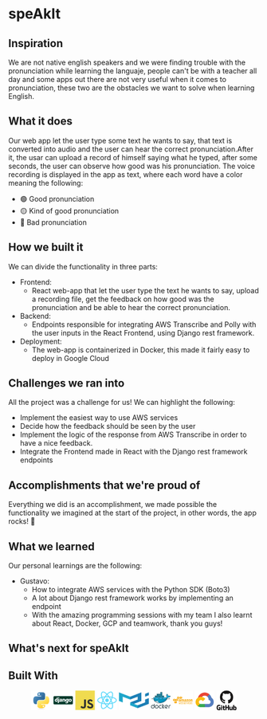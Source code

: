 # speAkIt

## Inspiration
We are not native english speakers and we were finding trouble with the pronunciation while learning the languaje, people can't be with a teacher all day and some apps out there are not very useful when it comes to pronunciation, these two are the obstacles we want to solve when learning English.

## What it does
Our web app let the user type some text he wants to say, that text is converted into audio and the user can hear the correct pronunciation.After it, the usar can upload a record of himself saying what he typed, after some seconds, the user can observe how good was his pronunciation. The voice recording is displayed in the app as text, where each word have a color meaning the following:

- 🟢 Good pronunciation
- 🟡  Kind of good pronunciation
- 🔴 Bad pronunciation

## How we built it
We can divide the functionality in three parts:
- Frontend:
  - React web-app that let the user type the text he wants to say, upload a recording file, get the feedback on how good was the pronunciation and be able to hear the correct pronunciation.
- Backend: 
  - Endpoints responsible for integrating AWS Transcribe and Polly with the user inputs in the React Frontend, using Django rest framework.
- Deployment:
  - The web-app is containerized in Docker, this made it fairly easy to deploy in Google Cloud 
  
## Challenges we ran into
All the project was a challenge for us! We can highlight the following:
- Implement the easiest way to use AWS services
- Decide how the feedback should be seen by the user
- Implement the logic of the response from AWS Transcribe in order to have a nice feedback. 
- Integrate the Frontend made in React with the Django rest framework endpoints 

## Accomplishments that we're proud of
Everything we did is an accomplishment, we made possible the functionality we imagined at the start of the project, in other words, the app rocks! 🎸

## What we learned
Our personal learnings are the following:
- Gustavo: 
  - How to integrate AWS services with the Python SDK (Boto3)
  - A lot about Django rest framework works by implementing an endpoint
  - With the amazing programming sessions with my team I also learnt about React, Docker, GCP and teamwork, thank you guys!  

## What's next for speAkIt


## Built With
<p align="center">
<img src="https://raw.githubusercontent.com/devicons/devicon/2ae2a900d2f041da66e950e4d48052658d850630/icons/python/python-original.svg" alt="python" width="40" height="40"/>
<img src="https://raw.githubusercontent.com/devicons/devicon/2ae2a900d2f041da66e950e4d48052658d850630/icons/django/django-original.svg" alt="django" width="40" height="40"/>
<img src="https://raw.githubusercontent.com/devicons/devicon/2ae2a900d2f041da66e950e4d48052658d850630/icons/javascript/javascript-original.svg" alt="js" width="40" height="40"/>
<img src="https://raw.githubusercontent.com/devicons/devicon/2ae2a900d2f041da66e950e4d48052658d850630/icons/react/react-original.svg" alt="react" width="40" height="40"/>
<img src="https://raw.githubusercontent.com/devicons/devicon/2ae2a900d2f041da66e950e4d48052658d850630/icons/materialui/materialui-original.svg" alt="html" width="60" height="40"/>
<img src="https://raw.githubusercontent.com/devicons/devicon/2ae2a900d2f041da66e950e4d48052658d850630/icons/docker/docker-original-wordmark.svg" alt="go" width="40" height="40"/>
<img src="https://raw.githubusercontent.com/devicons/devicon/2ae2a900d2f041da66e950e4d48052658d850630/icons/amazonwebservices/amazonwebservices-plain-wordmark.svg" alt="go" width="40" height="40"/>
<img src="https://raw.githubusercontent.com/devicons/devicon/2ae2a900d2f041da66e950e4d48052658d850630/icons/googlecloud/googlecloud-original.svg" alt="go" width="40" height="40"/>
<img src="https://raw.githubusercontent.com/devicons/devicon/2ae2a900d2f041da66e950e4d48052658d850630/icons/github/github-original-wordmark.svg" alt="go" width="40" height="40"/>
</p>
